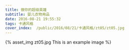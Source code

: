 ```yaml
---
title: 做你的超级英雄
subtitle: 婴儿衣物用品
date: 2016-08-21 19:55:32
tags: 卡通风格
cover_index:  /public/2016/08/21/卡通风格/zt05/zt05.jpg
---
```



{% asset_img zt05.jpg This is an example image %}
